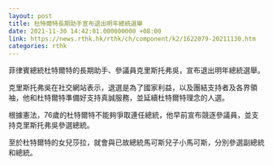 ```yaml
---
layout: post
title: 杜特爾特長期助手宣布退出明年總統選舉
date: 2021-11-30 14:42:01.000000000 +08:00
link: https://news.rthk.hk/rthk/ch/component/k2/1622079-20211130.htm
categories: rthk
---
```


菲律賓總統杜特爾特的長期助手、參議員克里斯托弗吳，宣布退出明年總統選舉。

克里斯托弗吳在社交網站表示，退選是為了國家利益，以及團結支持者及各界領袖，他和杜特爾特準備好支持真誠服務，並延續杜特爾特理念的人選。

根據憲法，76歲的杜特爾特不能夠爭取連任總統，他早前宣布競逐參議員，並支持克里斯托弗吳參選總統。

至於杜特爾特的女兒莎拉，就會與已故總統馬可斯兒子小馬可斯，分別參選副總統和總統。
